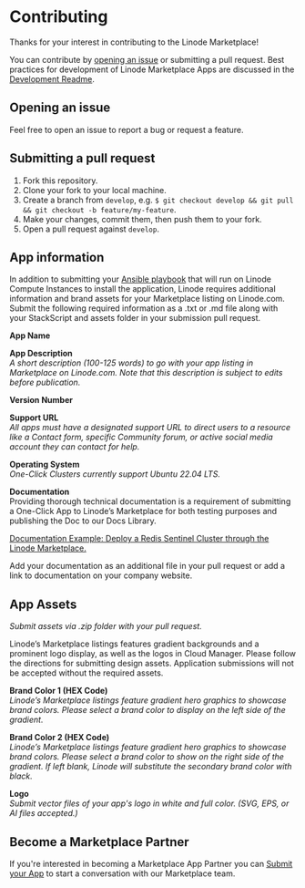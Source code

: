 # Contributing

Thanks for your interest in contributing to the Linode Marketplace!

You can contribute by [opening an issue](https://github.comlinode-solutions/marketplace-partners-sample-app/issues) or submitting a pull request. Best practices for development of Linode Marketplace Apps are discussed in the [Development Readme](DEVELOPMENT.md).

## Opening an issue

Feel free to open an issue to report a bug or request a feature.

## Submitting a pull request

1. Fork this repository.
2. Clone your fork to your local machine.
3. Create a branch from `develop`, e.g. `$ git checkout develop && git pull && git checkout -b feature/my-feature`.
4. Make your changes, commit them, then push them to your fork.
5. Open a pull request against `develop`.

## App information

In addition to submitting your [Ansible playbook](https://docs.ansible.com/ansible/2.8/user_guide/playbooks.html) that will run on Linode Compute Instances to install the application, Linode requires additional information and brand assets for your Marketplace listing on Linode.com. Submit the following required information as a .txt or .md file along with your StackScript and assets folder in your submission pull request.

**App Name**

**App Description**  
*A short description (100-125 words) to go with your app listing in Marketplace on Linode.com. Note that this description is subject to edits before publication.*

**Version Number**

**Support URL**  
*All apps must have a designated support URL to direct users to a resource like a Contact form, specific Community forum, or active social media account they can contact for help.*

**Operating System**  
*One-Click Clusters currently support Ubuntu 22.04 LTS.*

**Documentation**  
Providing thorough technical documentation is a requirement of submitting a One-Click App to Linode’s Marketplace for both testing purposes and publishing the Doc to our Docs Library.

[Documentation Example: Deploy a Redis Sentinel Cluster through the Linode Marketplace.](https://www.linode.com/docs/products/tools/marketplace/guides/redis-cluster/)

Add your documentation as an additional file in your pull request or add a link to documentation on your company website.

## App Assets

*Submit assets via .zip folder with your pull request.*

Linode’s Marketplace listings features gradient backgrounds and a prominent logo display, as well as the logos in Cloud Manager. Please follow the directions for submitting design assets. Application submissions will not be accepted without the required assets.

**Brand Color 1 (HEX Code)**  
*Linode’s Marketplace listings feature gradient hero graphics to showcase brand colors. Please select a brand color to display on the left side of the gradient.*

**Brand Color 2 (HEX Code)**  
*Linode’s Marketplace listings feature gradient hero graphics to showcase brand colors. Please select a brand color to show on the right side of the gradient. If left blank, Linode will substitute the secondary brand color with black.*

**Logo**  
*Submit vector files of your app's logo in white and full color. (SVG, EPS, or AI files accepted.)*

## Become a Marketplace Partner

If you're interested in becoming a Marketplace App Partner you can [Submit your App](https://www.linode.com/marketplace/app-partners/) to start a conversation with our Marketplace team.